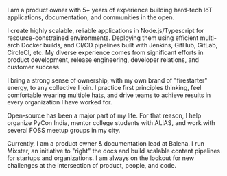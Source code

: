 I am a product owner with 5+ years of experience building hard-tech IoT applications, documentation, and communities in the open.

I create highly scalable, reliable applications in Node.js/Typescript for resource-constrained environments. Deploying them using efficient multi-arch Docker builds, and CI/CD pipelines built with Jenkins, GitHub, GitLab, CircleCI, etc. My diverse experience comes from significant efforts in product development, release engineering, developer relations, and customer success.

I bring a strong sense of ownership, with my own brand of "firestarter" energy, to any collective I join. I practice first principles thinking, feel comfortable wearing multiple hats, and drive teams to achieve results in every organization I have worked for.

Open-source has been a major part of my life. For that reason, I help organize PyCon India, mentor college students with ALiAS, and work with several FOSS meetup groups in my city.

Currently, I am a product owner & documentation lead at Balena. I run Mixster, an initiative to "right" the docs and build scalable content pipelines for startups and organizations. I am always on the lookout for new challenges at the intersection of product, people, and code.